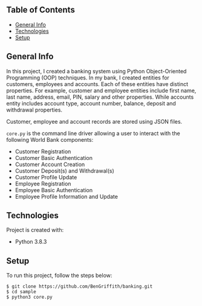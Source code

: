 ## Table of Contents
- [General Info](#general-info)
- [Technologies](#technologies)
- [Setup](#setup)

## General Info
In this project, I created a banking system using Python Object-Oriented Programming (OOP) techniques. In my bank, I created entities for customers, employees and accounts. Each of these entities have distinct properties. For example, customer and employee entities include first name, last name, address, email, PIN, salary and other properties. While accounts entity includes account type, account number, balance, deposit and withdrawal properties.

Customer, employee and account records are stored using JSON files.

```core.py``` is the command line driver allowing a user to interact with the following World Bank components:

- Customer Registration
- Customer Basic Authentication
- Customer Account Creation
- Customer Deposit(s) and Withdrawal(s)
- Customer Profile Update
- Employee Registration
- Employee Basic Authentication
- Employee Profile Information and Update

## Technologies
Project is created with: 
* Python 3.8.3

## Setup
To run this project, follow the steps below:

```
$ git clone https://github.com/BenGriffith/banking.git
$ cd sample
$ python3 core.py